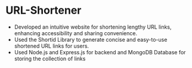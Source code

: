 # URL-Shortener
 - Developed an intuitive website for shortening lengthy URL links, enhancing accessibility and sharing convenience.
 - Used the Shortid Library to generate concise and easy-to-use shortened URL links for users.
 - Used Node.js and Express.js for backend and MongoDB Database for storing the collection of links
